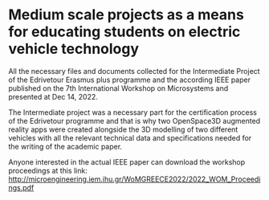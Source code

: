 # Medium scale projects as a means for educating students on electric vehicle technology

All the necessary files and documents collected for the Intermediate Project of the Edrivetour Erasmus plus programme and the according IEEE paper published on the
7th International Workshop on Microsystems and presented at Dec 14, 2022.

The Intermediate project was a necessary part for the certification process of the Edrivetour programme and that is why two OpenSpace3D augmented reality apps were created alongside the 3D modelling of two different vehicles with all the relevant technical data and specifications needed for the writing of the academic paper. 

Anyone interested in the actual IEEE paper can download the workshop proceedings at this link: http://microengineering.iem.ihu.gr/WoMGREECE2022/2022_WOM_Proceedings.pdf
